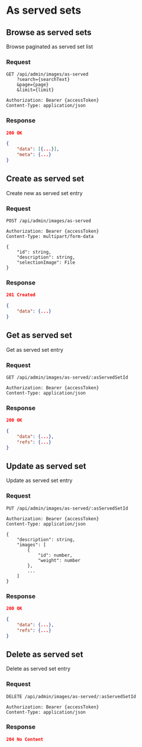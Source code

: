 # As served sets

## Browse as served sets

Browse paginated as served set list

### Request

```http
GET /api/admin/images/as-served
    ?search={searchText}
    &page={page}
    &limit={limit}

Authorization: Bearer {accessToken}
Content-Type: application/json
```

### Response

```json
200 OK

{
    "data": [{...}],
    "meta": {...}
}
```

## Create as served set

Create new as served set entry

### Request

```http
POST /api/admin/images/as-served

Authorization: Bearer {accessToken}
Content-Type: multipart/form-data

{
    "id": string,
    "description": string,
    "selectionImage": File
}
```

### Response

```json
201 Created

{
    "data": {...}
}
```

## Get as served set

Get as served set entry

### Request

```http
GET /api/admin/images/as-served/:asServedSetId

Authorization: Bearer {accessToken}
Content-Type: application/json
```

### Response

```json
200 OK

{
    "data": {...},
    "refs": {...}
}
```

## Update as served set

Update as served set entry

### Request

```http
PUT /api/admin/images/as-served/:asServedSetId

Authorization: Bearer {accessToken}
Content-Type: application/json

{
    "description": string,
    "images": [
        {
            "id": number,
            "weight": number
        },
        ...
    ]
}
```

### Response

```json
200 OK

{
    "data": {...},
    "refs": {...}
}
```

## Delete as served set

Delete as served set entry

### Request

```http
DELETE /api/admin/images/as-served/:asServedSetId

Authorization: Bearer {accessToken}
Content-Type: application/json
```

### Response

```json
204 No Content
```
